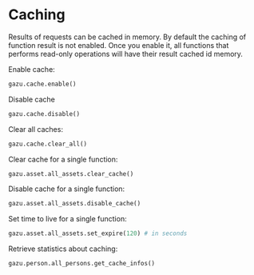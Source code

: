 # Caching

Results of requests can be cached in memory. By default the caching of function
result is not enabled. Once you enable it, all functions that performs
read-only operations will have their result cached id memory.

Enable cache:

```python
gazu.cache.enable()
```

Disable cache

```python
gazu.cache.disable()
```

Clear all caches:

```python
gazu.cache.clear_all()
```

Clear cache for a single function:

```python
gazu.asset.all_assets.clear_cache()
```

Disable cache for a single function:

```python
gazu.asset.all_assets.disable_cache()
```

Set time to live for a single function:

```python
gazu.asset.all_assets.set_expire(120) # in seconds
```

Retrieve statistics about caching:

```python
gazu.person.all_persons.get_cache_infos()
```
